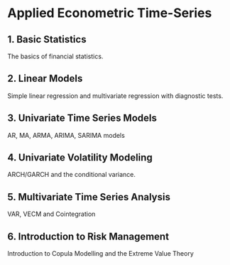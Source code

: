 # Applied Econometric Time-Series

## 1. Basic Statistics

The basics of financial statistics.

## 2. Linear Models

Simple linear regression and multivariate regression with diagnostic tests.

## 3. Univariate Time Series Models

AR, MA, ARMA, ARIMA, SARIMA models

## 4. Univariate Volatility Modeling

ARCH/GARCH and the conditional variance.

## 5. Multivariate Time Series Analysis

VAR, VECM and Cointegration

## 6. Introduction to Risk Management

Introduction to Copula Modelling and the Extreme Value Theory
